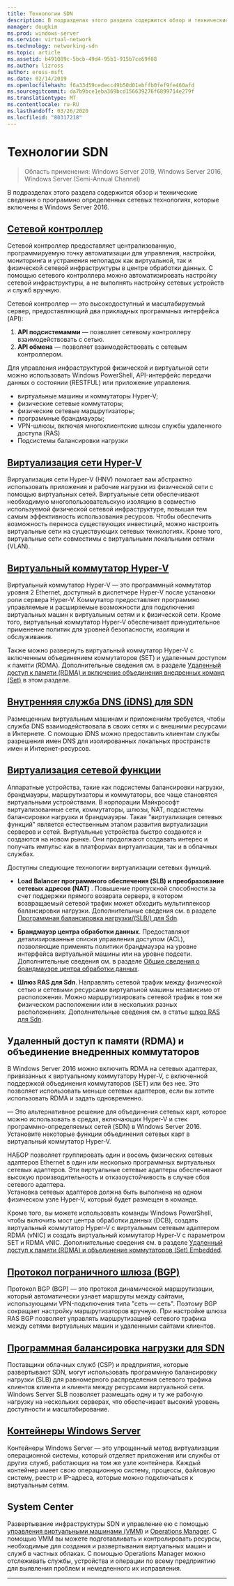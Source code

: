 ```yaml
---
title: Технологии SDN
description: В подразделах этого раздела содержится обзор и технические сведения о программно определенных сетевых технологиях, которые включены в Windows Server 2016.
manager: dougkim
ms.prod: windows-server
ms.service: virtual-network
ms.technology: networking-sdn
ms.topic: article
ms.assetid: b491089c-5bcb-49d4-95b1-915b7ce69f88
ms.author: lizross
author: eross-msft
ms.date: 02/14/2019
ms.openlocfilehash: f6a33d59cedecc49b50d01ebffb0fef9fe460afd
ms.sourcegitcommit: da7b9bce1eba369bcd156639276f6899714e279f
ms.translationtype: MT
ms.contentlocale: ru-RU
ms.lasthandoff: 03/26/2020
ms.locfileid: "80317218"
---
```

# <a name="sdn-technologies"></a>Технологии SDN

>Область применения: Windows Server 2019, Windows Server 2016, Windows Server (Semi-Annual Channel)

В подразделах этого раздела содержится обзор и технические сведения о программно определенных сетевых технологиях, которые включены в Windows Server 2016.  

## <a name="network-controller"></a>[Сетевой контроллер](network-controller/Network-Controller.md)

Сетевой контроллер предоставляет централизованную, программируемую точку автоматизации для управления, настройки, мониторинга и устранения неполадок как виртуальной, так и физической сетевой инфраструктуры в центре обработки данных. С помощью сетевого контроллера можно автоматизировать настройку сетевой инфраструктуры, а не выполнять настройку сетевых устройств и служб вручную. 

Сетевой контроллер — это высокодоступный и масштабируемый сервер, предоставляющий два прикладных программных интерфейса (API):

1. **API подсистемамми** — позволяет сетевому контроллеру взаимодействовать с сетью.
2. **API обмена** — позволяет взаимодействовать с сетевым контроллером.

Для управления инфраструктурой физической и виртуальной сети можно использовать Windows PowerShell, API-интерфейс передачи данных о состоянии (RESTFUL) или приложение управления.

- виртуальные машины и коммутаторы Hyper-V; 
- физические сетевые коммутаторы; 
- физические сетевые маршрутизаторы; 
- программные брандмауэры; 
- VPN-шлюзы, включая многоклиентские шлюзы службы удаленного доступа (RAS) 
- Подсистемы балансировки нагрузки 
  
## <a name="hyper-v-network-virtualization"></a>[Виртуализация сети Hyper-V](hyper-v-network-virtualization/Hyper-V-Network-Virtualization.md)

Виртуализация сети Hyper-V (HNV) помогает вам абстрактно использовать приложения и рабочие нагрузки из физической сети с помощью виртуальных сетей. Виртуальные сети обеспечивают необходимую многопользовательскую изоляцию в совместно используемой физической сетевой инфраструктуре, повышая тем самым эффективность использования ресурсов. Чтобы обеспечить возможность переноса существующих инвестиций, можно настроить виртуальные сети на существующих сетевых технологиях. Кроме того, виртуальные сети совместимы с виртуальными локальными сетями (VLAN).
  
## <a name="hyper-v-virtual-switch"></a>[Виртуальный коммутатор Hyper-V](../../../virtualization/hyper-v-virtual-switch/Hyper-V-Virtual-Switch.md) 

Виртуальный коммутатор Hyper-V — это программный коммутатор уровня 2 Ethernet, доступный в диспетчере Hyper-V после установки роли сервера Hyper-V. Коммутатор предоставляет программно управляемые и расширяемые возможности для подключения виртуальных машин к виртуальным сетям и к физической сети. Кроме того, виртуальный коммутатор Hyper-V обеспечивает принудительное применение политик для уровней безопасности, изоляции и обслуживания.
  
Также можно развернуть виртуальный коммутатор Hyper-V с включенным объединением коммутаторов (SET) и удаленным доступом к памяти (RDMA). Дополнительные сведения см. в разделе [Удаленный доступ к памяти (RDMA) и включение объединения внедренных команд (Set)](#remote-direct-memory-access-rdma-and-switch-embedded-teaming-set) в этом разделе.

## <a name="internal-dns-service-idns-for-sdn"></a>[Внутренняя служба DNS (iDNS) для SDN](Idns-for-Sdn.md)

Размещенным виртуальным машинам и приложениям требуется, чтобы служба DNS взаимодействовала в своих сетях и с внешними ресурсами в Интернете. С помощью iDNS можно предоставить клиентам службы разрешения имен DNS для изолированных локальных пространств имен и Интернет-ресурсов. 
  
## <a name="network-function-virtualization"></a>[Виртуализация сетевой функции](network-function-virtualization/Network-Function-Virtualization.md)

Аппаратные устройства, такие как подсистемы балансировки нагрузки, брандмауэры, маршрутизаторы и коммутаторы, все чаще становятся виртуальными устройствами. В корпорации Майкрософт виртуализованные сети, коммутаторы, шлюзы, NAT, подсистемы балансировки нагрузки и брандмауэры. Такая "виртуализация сетевых функций" является естественным этапом развития виртуализации серверов и сетей. Виртуальные устройства быстро создаются и создаются на новом рынке. Они продолжают создавать интерес и получать импульс как в платформах виртуализации, так и в облачных службах. 
  
Доступны следующие технологии виртуализации сетевых функций.  
  
-   **Load Balancer программного обеспечения (SLB) и преобразование сетевых адресов (NAT)** . Повышение пропускной способности за счет поддержки прямого возврата сервера, в котором возвращаемый сетевой трафик может обходить мультиплексор балансировки нагрузки. Дополнительные сведения см. в разделе [Программная балансировка нагрузки/(SLB/) для Sdn](network-function-virtualization/software-load-balancing-for-sdn.md).
  
-   **Брандмауэр центра обработки данных**. Предоставляют детализированные списки управления доступом (ACL), позволяющие применять политики брандмауэра на уровне интерфейса виртуальной машины или на уровне подсети. Дополнительные сведения см. в разделе [Общие сведения о брандмауэре центра обработки данных](network-function-virtualization/Datacenter-Firewall-Overview.md).
  
-   **Шлюз RAS для Sdn**. Направлять сетевой трафик между физической сетью и сетевыми ресурсами виртуальной машины независимо от расположения. Можно маршрутизировать сетевой трафик в том же физическом расположении или в нескольких разных расположениях. Дополнительные сведения см. в статье [шлюз RAS для Sdn](network-function-virtualization/RAS-Gateway-for-SDN.md).

## <a name="remote-direct-memory-access-rdma-and-switch-embedded-teaming-set"></a>Удаленный доступ к памяти (RDMA) и объединение внедренных коммутаторов  
В Windows Server 2016 можно включить RDMA на сетевых адаптерах, привязанных к виртуальному коммутатору Hyper-V, с включенной поддержкой объединения коммутаторов (SET) или без нее. Это позволяет использовать меньше сетевых адаптеров, если вы хотите использовать RDMA и задать одновременно.  
  
— Это альтернативное решение для объединения сетевых карт, которое можно использовать в средах, включающих Hyper-V и стек программно-определяемых сетей (SDN) в Windows Server 2016. Установите некоторые функции объединения сетевых карт в виртуальный коммутатор Hyper-V.  
  
НАБОР позволяет группировать один и восемь физических сетевых адаптеров Ethernet в один или несколько программных виртуальных сетевых адаптеров. Эти виртуальные сетевые адаптеры обеспечивают высокую производительность и отказоустойчивость в случае сбоя сетевого адаптера.  
Установка сетевых адаптеров должна быть выполнена на одном физическом узле Hyper-V, который будет размещен в команде.  
  
Кроме того, вы можете использовать команды Windows PowerShell, чтобы включить мост центра обработки данных (DCB), создать виртуальный коммутатор Hyper-V с виртуальным сетевым адаптером RDMA (vNIC) и создать виртуальный коммутатор Hyper-V с параметром SET и RDMA vNIC. Дополнительные сведения см. в разделе [Удаленный доступ к памяти (RDMA) и объединение коммутаторов (Set) Embedded](https://docs.microsoft.com/windows-server/virtualization/hyper-v-virtual-switch/rdma-and-switch-embedded-teaming.md).

## <a name="border-gateway-protocol-bgp"></a>[Протокол пограничного шлюза (BGP)](../../../remote/remote-access/bgp/Border-Gateway-Protocol-BGP.md)
  
Протокол BGP (BGP) — это протокол динамической маршрутизации, который автоматически узнает маршруты между сайтами, использующими VPN-подключения типа "сеть — сеть". Поэтому BGP сокращает настройку маршрутизаторов вручную.   При настройке шлюза RAS BGP позволяет управлять маршрутизацией сетевого трафика между сетями виртуальных машин и удаленными сайтами клиентов.  
  
## <a name="software-load-balancing-slb-for-sdn"></a>[Программная балансировка нагрузки для SDN](network-function-virtualization/software-load-balancing-for-sdn.md)
Поставщики облачных служб (CSP) и предприятия, которые развертывают SDN, могут использовать программную балансировку нагрузки (SLB) для равномерного распределения сетевого трафика клиентов клиента и клиента между ресурсами виртуальной сети. Windows Server SLB позволяет размещать одну и ту же рабочую нагрузку на нескольких серверах, что обеспечивает высокий уровень доступности и масштабирование. 

## <a name="windows-server-containers"></a>[Контейнеры Windows Server](Containers/Container-networking-overview.md)

Контейнеры Windows Server — это упрощенный метод виртуализации операционной системы, который отделяет приложения или службы от других служб, работающих на том же узле контейнера. Каждый контейнер имеет свою операционную систему, процессы, файловую систему, реестр и IP-адреса, которые можно подключаться к виртуальным сетям. 

## <a name="system-center"></a>System Center

Развертывание инфраструктуры SDN и управление ею с помощью [управления виртуальными машинами (VMM)](https://docs.microsoft.com/system-center/vmm/) и [Operations Manager](https://docs.microsoft.com/system-center/scom/). С помощью VMM вы можете подготавливать и контролировать ресурсы, необходимые для создания и развертывания виртуальных машин и служб в частных облаках.  С помощью Operations Manager можно отслеживать службы, устройства и операции по всему предприятию для выявления проблем и немедленного их исправления. 


---